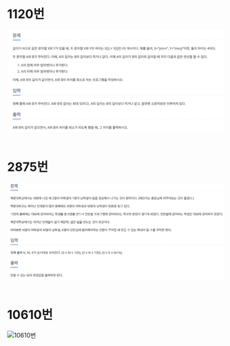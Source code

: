 # 1120번

![1120](../images/1120.png)<br><br>

# 2875번

![2875](../images/2875.png)<br><br>

# 10610번

![10610번](../images/10610번.png)<br><br>
